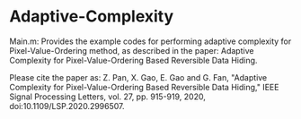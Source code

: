 # Adaptive-Complexity
Main.m: Provides the example codes for performing adaptive complexity for Pixel-Value-Ordering method, as described in the paper: Adaptive Complexity for Pixel-Value-Ordering Based Reversible Data Hiding.

Please cite the paper as:
Z. Pan, X. Gao, E. Gao and G. Fan, "Adaptive Complexity for Pixel-Value-Ordering Based Reversible Data Hiding," IEEE Signal Processing Letters, vol. 27, pp. 915-919, 2020, doi:10.1109/LSP.2020.2996507.
